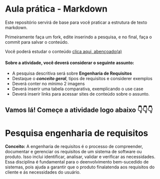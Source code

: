 # Aula prática - Markdown

Este repositório servirá de base para você praticar a estrutura de texto markdown. 

Primeiramente faça um fork, edite inserindo a pesquisa, e no final, faça o commit para salvar o conteúdo.

Você poderá estudar o conteúdo [clica aqui, abençoado(a)](https://docs.pipz.com/central-de-ajuda/learning-center/guia-basico-de-markdown#open)

#### Sobre a atividade, você deverá considerar o seguinte assunto:

- A pesquisa descritiva será sobre **Engenharia de Requisitos**
- Destaque o **_conceito geral_**, tipos de requisitos e considerer exemplos
- Deverá conter no mínimo 2 imagens
- Deverá inserir uma tabela comparativa, exemplicando o use case
- Deverá inserir links para acessar sites de conteúdo sobre o assunto.



## Vamos lá! Começe a atividade logo abaixo 👇👇👇  

# Pesquisa engenharia de requisitos

**Conceito:**
A engenharia de requisitos é o processo de compreender, documentar e gerenciar os requisitos de um sistema de software ou produto. Isso inclui identificar, analisar, validar e verificar as necessidades. Essa disciplina é fundamental para o deenvolvimento bem-sucedido de sistemas, pois ajuda a garantir que o produto finalatenda aos requisitos do cliente e ás necessidades do usuário.

